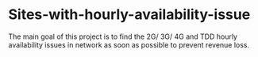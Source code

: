# Sites-with-hourly-availability-issue
The main goal of this project is to find the 2G/ 3G/ 4G and TDD hourly availability issues in network as soon as possible to prevent revenue loss.
